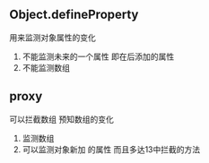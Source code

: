 ## Object.defineProperty
用来监测对象属性的变化
1. 不能监测未来的一个属性 即在后添加的属性
2. 不能监测数组

## proxy
可以拦截数组
预知数组的变化
1. 监测数组
2. 可以监测对象新加 的属性 而且多达13中拦截的方法